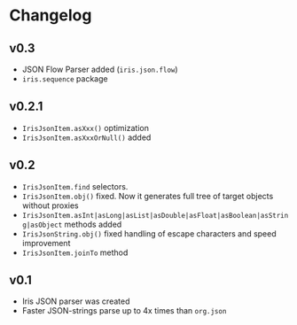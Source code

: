 # Changelog

## v0.3
- JSON Flow Parser added (`iris.json.flow`)
- `iris.sequence` package

## v0.2.1
- `IrisJsonItem.asXxx()` optimization
- `IrisJsonItem.asXxxOrNull()` added

## v0.2
- `IrisJsonItem.find` selectors.
- `IrisJsonItem.obj()` fixed. Now it generates full tree of target objects without proxies
- `IrisJsonItem.asInt|asLong|asList|asDouble|asFloat|asBoolean|asString|asObject` methods added
- `IrisJsonString.obj()` fixed handling of escape characters and speed improvement
- `IrisJsonItem.joinTo` method

## v0.1
- Iris JSON parser was created
- Faster JSON-strings parse up to 4x times than `org.json`
